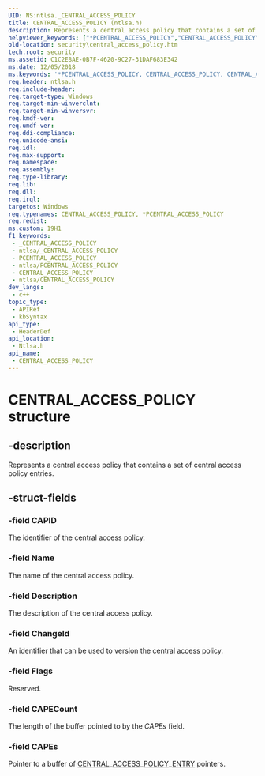 ```yaml
---
UID: NS:ntlsa._CENTRAL_ACCESS_POLICY
title: CENTRAL_ACCESS_POLICY (ntlsa.h)
description: Represents a central access policy that contains a set of central access policy entries.
helpviewer_keywords: ["*PCENTRAL_ACCESS_POLICY","CENTRAL_ACCESS_POLICY","CENTRAL_ACCESS_POLICY structure [Security]","PCENTRAL_ACCESS_POLICY","PCENTRAL_ACCESS_POLICY structure pointer [Security]","_CENTRAL_ACCESS_POLICY","ntlsa/CENTRAL_ACCESS_POLICY","ntlsa/PCENTRAL_ACCESS_POLICY","security.central_access_policy"]
old-location: security\central_access_policy.htm
tech.root: security
ms.assetid: C1C2E8AE-0B7F-4620-9C27-31DAF683E342
ms.date: 12/05/2018
ms.keywords: '*PCENTRAL_ACCESS_POLICY, CENTRAL_ACCESS_POLICY, CENTRAL_ACCESS_POLICY structure [Security], PCENTRAL_ACCESS_POLICY, PCENTRAL_ACCESS_POLICY structure pointer [Security], _CENTRAL_ACCESS_POLICY, ntlsa/CENTRAL_ACCESS_POLICY, ntlsa/PCENTRAL_ACCESS_POLICY, security.central_access_policy'
req.header: ntlsa.h
req.include-header: 
req.target-type: Windows
req.target-min-winverclnt: 
req.target-min-winversvr: 
req.kmdf-ver: 
req.umdf-ver: 
req.ddi-compliance: 
req.unicode-ansi: 
req.idl: 
req.max-support: 
req.namespace: 
req.assembly: 
req.type-library: 
req.lib: 
req.dll: 
req.irql: 
targetos: Windows
req.typenames: CENTRAL_ACCESS_POLICY, *PCENTRAL_ACCESS_POLICY
req.redist: 
ms.custom: 19H1
f1_keywords:
 - _CENTRAL_ACCESS_POLICY
 - ntlsa/_CENTRAL_ACCESS_POLICY
 - PCENTRAL_ACCESS_POLICY
 - ntlsa/PCENTRAL_ACCESS_POLICY
 - CENTRAL_ACCESS_POLICY
 - ntlsa/CENTRAL_ACCESS_POLICY
dev_langs:
 - c++
topic_type:
 - APIRef
 - kbSyntax
api_type:
 - HeaderDef
api_location:
 - Ntlsa.h
api_name:
 - CENTRAL_ACCESS_POLICY
---
```


# CENTRAL_ACCESS_POLICY structure


## -description

Represents a central access policy that contains a set of central access policy entries.

## -struct-fields

### -field CAPID

The identifier of the central access policy.

### -field Name

The name of the central access policy.

### -field Description

The description of the central access policy.

### -field ChangeId

An identifier that can be used to version the central access policy.

### -field Flags

Reserved.

### -field CAPECount

The length of the buffer pointed to by the <i>CAPEs</i> field.

### -field CAPEs

Pointer to a buffer of <a href="https://docs.microsoft.com/windows/desktop/api/ntlsa/ns-ntlsa-central_access_policy_entry">CENTRAL_ACCESS_POLICY_ENTRY</a> pointers.

